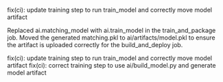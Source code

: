 fix(ci): update training step to run train_model and correctly move model artifact

Replaced ai.matching_model with ai.train_model in the train_and_package job.
Moved the generated matching.pkl to ai/artifacts/model.pkl to ensure the
artifact is uploaded correctly for the build_and_deploy job.

fix(ci): update training step to run train_model and correctly move model artifact
fix(ci): correct training step to use ai/build_model.py and generate model artifact

